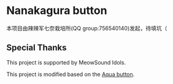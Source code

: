 # Nanakagura button 
本项目由辣辣军七奈栽培所(QQ group:756540140)发起，待填坑（
## Special Thanks

This project is supported by MeowSound Idols.

This project is modified based on the [Aqua button](https://github.com/zyzsdy/Aqua-button).
